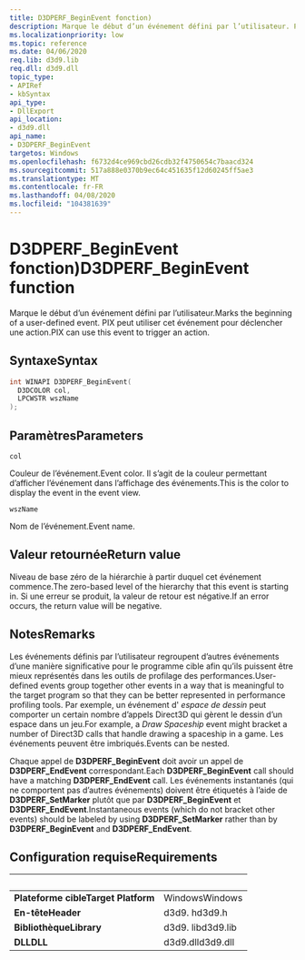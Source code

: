 ```yaml
---
title: D3DPERF_BeginEvent fonction)
description: Marque le début d’un événement défini par l’utilisateur. PIX peut utiliser cet événement pour déclencher une action.
ms.localizationpriority: low
ms.topic: reference
ms.date: 04/06/2020
req.lib: d3d9.lib
req.dll: d3d9.dll
topic_type:
- APIRef
- kbSyntax
api_type:
- DllExport
api_location:
- d3d9.dll
api_name:
- D3DPERF_BeginEvent
targetos: Windows
ms.openlocfilehash: f6732d4ce969cbd26cdb32f4750654c7baacd324
ms.sourcegitcommit: 517a888e0370b9ec64c451635f12d60245ff5ae3
ms.translationtype: MT
ms.contentlocale: fr-FR
ms.lasthandoff: 04/08/2020
ms.locfileid: "104381639"
---
```

# <a name="d3dperf_beginevent-function"></a><span data-ttu-id="da64b-104">D3DPERF_BeginEvent fonction)</span><span class="sxs-lookup"><span data-stu-id="da64b-104">D3DPERF_BeginEvent function</span></span>

<span data-ttu-id="da64b-105">Marque le début d’un événement défini par l’utilisateur.</span><span class="sxs-lookup"><span data-stu-id="da64b-105">Marks the beginning of a user-defined event.</span></span> <span data-ttu-id="da64b-106">PIX peut utiliser cet événement pour déclencher une action.</span><span class="sxs-lookup"><span data-stu-id="da64b-106">PIX can use this event to trigger an action.</span></span>

## <a name="syntax"></a><span data-ttu-id="da64b-107">Syntaxe</span><span class="sxs-lookup"><span data-stu-id="da64b-107">Syntax</span></span>

```cpp
int WINAPI D3DPERF_BeginEvent(
  D3DCOLOR col,
  LPCWSTR wszName
);
```

## <a name="parameters"></a><span data-ttu-id="da64b-108">Paramètres</span><span class="sxs-lookup"><span data-stu-id="da64b-108">Parameters</span></span>

`col`

<span data-ttu-id="da64b-109">Couleur de l’événement.</span><span class="sxs-lookup"><span data-stu-id="da64b-109">Event color.</span></span> <span data-ttu-id="da64b-110">Il s’agit de la couleur permettant d’afficher l’événement dans l’affichage des événements.</span><span class="sxs-lookup"><span data-stu-id="da64b-110">This is the color to display the event in the event view.</span></span>

`wszName`

<span data-ttu-id="da64b-111">Nom de l’événement.</span><span class="sxs-lookup"><span data-stu-id="da64b-111">Event name.</span></span>

## <a name="return-value"></a><span data-ttu-id="da64b-112">Valeur retournée</span><span class="sxs-lookup"><span data-stu-id="da64b-112">Return value</span></span>

<span data-ttu-id="da64b-113">Niveau de base zéro de la hiérarchie à partir duquel cet événement commence.</span><span class="sxs-lookup"><span data-stu-id="da64b-113">The zero-based level of the hierarchy that this event is starting in.</span></span> <span data-ttu-id="da64b-114">Si une erreur se produit, la valeur de retour est négative.</span><span class="sxs-lookup"><span data-stu-id="da64b-114">If an error occurs, the return value will be negative.</span></span>

## <a name="remarks"></a><span data-ttu-id="da64b-115">Notes</span><span class="sxs-lookup"><span data-stu-id="da64b-115">Remarks</span></span>

<span data-ttu-id="da64b-116">Les événements définis par l’utilisateur regroupent d’autres événements d’une manière significative pour le programme cible afin qu’ils puissent être mieux représentés dans les outils de profilage des performances.</span><span class="sxs-lookup"><span data-stu-id="da64b-116">User-defined events group together other events in a way that is meaningful to the target program so that they can be better represented in performance profiling tools.</span></span> <span data-ttu-id="da64b-117">Par exemple, un événement d' *espace de dessin* peut comporter un certain nombre d’appels Direct3D qui gèrent le dessin d’un espace dans un jeu.</span><span class="sxs-lookup"><span data-stu-id="da64b-117">For example, a *Draw Spaceship* event might bracket a number of Direct3D calls that handle drawing a spaceship in a game.</span></span> <span data-ttu-id="da64b-118">Les événements peuvent être imbriqués.</span><span class="sxs-lookup"><span data-stu-id="da64b-118">Events can be nested.</span></span>

<span data-ttu-id="da64b-119">Chaque appel de **D3DPERF_BeginEvent** doit avoir un appel de **D3DPERF_EndEvent** correspondant.</span><span class="sxs-lookup"><span data-stu-id="da64b-119">Each **D3DPERF_BeginEvent** call should have a matching **D3DPERF_EndEvent** call.</span></span> <span data-ttu-id="da64b-120">Les événements instantanés (qui ne comportent pas d’autres événements) doivent être étiquetés à l’aide de **D3DPERF_SetMarker** plutôt que par **D3DPERF_BeginEvent** et **D3DPERF_EndEvent**.</span><span class="sxs-lookup"><span data-stu-id="da64b-120">Instantaneous events (which do not bracket other events) should be labeled by using **D3DPERF_SetMarker** rather than by **D3DPERF_BeginEvent** and **D3DPERF_EndEvent**.</span></span>

## <a name="requirements"></a><span data-ttu-id="da64b-121">Configuration requise</span><span class="sxs-lookup"><span data-stu-id="da64b-121">Requirements</span></span>
| &nbsp; | &nbsp; |
| ---- |:---- |
| <span data-ttu-id="da64b-122">**Plateforme cible**</span><span class="sxs-lookup"><span data-stu-id="da64b-122">**Target Platform**</span></span> | <span data-ttu-id="da64b-123">Windows</span><span class="sxs-lookup"><span data-stu-id="da64b-123">Windows</span></span> |
| <span data-ttu-id="da64b-124">**En-tête**</span><span class="sxs-lookup"><span data-stu-id="da64b-124">**Header**</span></span> | <span data-ttu-id="da64b-125">d3d9. h</span><span class="sxs-lookup"><span data-stu-id="da64b-125">d3d9.h</span></span> |
| <span data-ttu-id="da64b-126">**Bibliothèque**</span><span class="sxs-lookup"><span data-stu-id="da64b-126">**Library**</span></span> | <span data-ttu-id="da64b-127">d3d9. lib</span><span class="sxs-lookup"><span data-stu-id="da64b-127">d3d9.lib</span></span> |
| <span data-ttu-id="da64b-128">**DLL**</span><span class="sxs-lookup"><span data-stu-id="da64b-128">**DLL**</span></span> | <span data-ttu-id="da64b-129">d3d9.dll</span><span class="sxs-lookup"><span data-stu-id="da64b-129">d3d9.dll</span></span> |